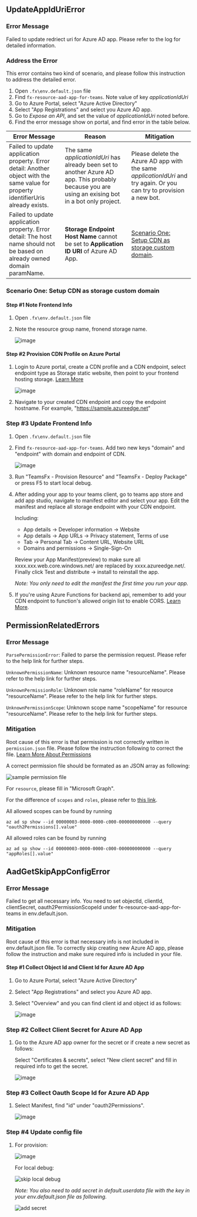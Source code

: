 ## UpdateAppIdUriError

### Error Message

Failed to update redriect uri for Azure AD app. Please refer to the log for detailed information.

### Address the Error

This error contains two kind of scenario, and please follow this instruction to address the detailed error.

1. Open `.fx\env.default.json` file
2. Find `fx-resource-aad-app-for-teams`. Note value of key *applicationIdUri*
3. Go to Azure Portal, select "Azure Active Directory"
4. Select "App Registrations" and select you Azure AD app.
5. Go to *Expose an API*, and set the value of *applicationIdUri* noted before.
6. Find the error message show on portal, and find error in the table below.

Error Message | Reason | Mitigation
------|------|------
Failed to update application property. Error detail: Another object with the same value for property identifierUris already exists. | The same *applicationIdUri* has already been set to another Azure AD app. This probably because you are using an exising bot in a bot only project. | Please delete the Azure AD app with the same *applicationIdUri* and try again. Or you can try to provision a new bot.
Failed to update application property. Error detail: The host name should not be based on already owned domain paramName. | **Storage Endpoint Host Name** cannot be set to **Application ID URI** of Azure AD App. | [Scenario One: Setup CDN as storage custom domain](#scenario-one-setup-cdn-as-storage-custom-domain).


### Scenario One: Setup CDN as storage custom domain
#### Step #1 Note Frontend Info
1. Open `.fx\env.default.json` file
2. Note the resource group name, fronend storage name.

    ![image](../images/fx-core/aad/appIdUri-config.png)

#### Step #2 Provision CDN Profile on Azure Portal
1. Login to Azure portal, create a CDN profile and a CDN endpoint, select endpoint type as Storage static website, then point to your frontend hosting storage. [Learn More](https://docs.microsoft.com/en-us/azure/cdn/cdn-create-new-endpoint)

    ![image](../images/fx-core/aad/appIdUri-cdn-portal.png)

1. Navigate to your created CDN endpoint and copy the endpoint hostname. For example, "https://sample.azureedge.net"

### Step #3 Update Frontend Info
1. Open `.fx\env.default.json` file
1. Find `fx-resource-aad-app-for-teams`. Add two new keys "domain" and "endpoint" with domain and endpoint of CDN.

    ![image](../images/fx-core/aad/appIdUri-config-add.png)

1. Run "TeamsFx - Provision Resource" and "TeamsFx - Deploy Package" or press F5 to start local debug.
1. After adding your app to your teams client, go to teams app store and add app studio, navigate to manifest editor and select your app. Edit the manifest and replace all storage endpoint with your CDN endpoint.

    Including:
   * App details → Developer information → Website
   * App details → App URLs → Privacy statement, Terms of use
   * Tab → Personal Tab → Content URL, Website URL
   * Domains and permissions → Single-Sign-On

    Review your App Manifest(preview) to make sure all xxxx.xxx.web.core.windows.net/ are replaced by xxxx.azureedge.net/. Finally click Test and distribute → install to reinstall the app.

    *Note: You only need to edit the manifest the first time you run your app.*
1. If you're using Azure Functions for backend api, remember to add your CDN endpoint to function's allowed origin list to enable CORS. [Learn More](https://docs.microsoft.com/en-us/azure/azure-functions/functions-how-to-use-azure-function-app-settings?tabs=portal#cors).


## PermissionRelatedErrors

### Error Message

`ParsePermissionError`: Failed to parse the permission request. Please refer to the help link for further steps.

`UnknownPermissionName`: Unknown resource name "resourceName". Please refer to the help link for further steps.

`UnknownPermissionRole`: Unknown role name "roleName" for resource "resourceName". Please refer to the help link for further steps.

`UnknownPermissionScope`: Unknown scope name "scopeName" for resource "resourceName". Please refer to the help link for further steps.

### Mitigation

Root cause of this error is that permission is not correctly written in `permission.json` file. Please follow the instruction following to correct the file. [Learn More About Permissions](https://docs.microsoft.com/en-us/azure/active-directory/develop/v2-permissions-and-consent)

A correct permission file should be formated as an JSON array as following:

![sample permission file](images/../../images/fx-core/aad/permission-sample.png)

For `resource`, please fill in "Microsoft Graph".

For the difference of `scopes` and `roles`, please refer to [this link](https://docs.microsoft.com/en-us/azure/active-directory/develop/v2-permissions-and-consent#permission-types).

All allowed scopes can be found by running 
```
az ad sp show --id 00000003-0000-0000-c000-000000000000 --query "oauth2Permissions[].value"
```

All allowed roles can be found by running 
```
az ad sp show --id 00000003-0000-0000-c000-000000000000 --query "appRoles[].value"
```


## AadGetSkipAppConfigError

### Error Message

Failed to get all necessary info. You need to set objectId, clientId, clientSecret, oauth2PermissionScopeId under fx-resource-aad-app-for-teams in env.default.json.

### Mitigation

Root cause of this error is that necessary info is not included in env.default.json file. To correctly skip creating new Azure AD app, please follow the instruction and make sure required info is included in your file.

#### Step #1 Collect Object Id and Client Id for Azure AD App
1. Go to Azure Portal, select "Azure Active Directory"
1. Select "App Registrations" and select you Azure AD app.
1. Select "Overview" and you can find client id and object id as follows:

    ![image](../images/fx-core/aad/skip-client-and-object-id.png)

### Step #2 Collect Client Secret for Azure AD App
1. Go to the Azure AD app owner for the secret or if create a new secret as follows:
   
   Select "Certificates & secrets", select "New client secret" and fill in required info to get the secret.

    ![image](../images/fx-core/aad/skip-client-secret.png)

### Step #3 Collect Oauth Scope Id for Azure AD App
1. Select Manifest, find "id" under "oauth2Permissions".

    ![image](../images/fx-core/aad/skip-oauth.png)

### Step #4 Update config file
    
1. For provision:

    ![image](../images/fx-core/aad/skip-provision.png)

    For local debug:

    ![skip local debug](../images/fx-core/aad/skip-local.png)

    *Note: You also need to add secret in default.userdata file with the key in your env.default.json file as following.*

    ![add secret](../images/fx-core/aad/skip-secret.png)